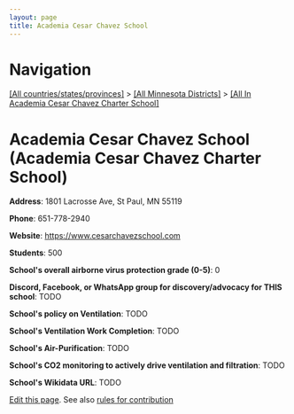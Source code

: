 ```yaml
---
layout: page
title: Academia Cesar Chavez School
---
```

# Navigation

[[All countries/states/provinces]](../../..) > [[All Minnesota Districts]](../..) > [[All In Academia Cesar Chavez Charter School]](..)

# Academia Cesar Chavez School (Academia Cesar Chavez Charter School)

**Address**: 1801 Lacrosse Ave, St Paul, MN 55119

**Phone**: 651-778-2940

**Website**: <https://www.cesarchavezschool.com>

**Students**: 500

**School's overall airborne virus protection grade (0-5)**: 0

**Discord, Facebook, or WhatsApp group for discovery/advocacy for THIS school**: TODO

**School's policy on Ventilation**: TODO

**School's Ventilation Work Completion**: TODO

**School's Air-Purification**: TODO

**School's CO2 monitoring to actively drive ventilation and filtration**: TODO

**School's Wikidata URL**: TODO


[Edit this page](https://github.com/ventilate-schools/MN/edit/main/./Academia_Cesar_Chavez_Charter_School/Academia_Cesar_Chavez_School.md). See also [rules for contribution](../../../contribution-rules/)
